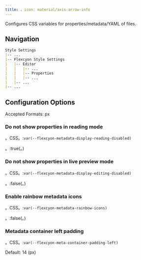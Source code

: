 ```yaml
---
title: 。icon: material/axis-arrow-info
---
```


Configures CSS variables for properties/metadata/YAML of files.

## Navigation

```md
Style Settings
|-- ...
|-- Flexcyon Style Settings
|   |-- Editor
|   |   |-- ...
|   |   |-- Properties
|   |   |-- ...
|   |-- ...
|-- ...
```

## Configuration Options

Accepted Formats: px

### Do not show properties in reading mode

。CSS。:`var(--flexcyon-metadata-display-reading-disabled)`

。:true(。)

### Do not show properties in live preview mode

。CSS。:`var(--flexcyon-metadata-display-editing-disabled)`

。:false(。)

### Enable rainbow metadata icons

。CSS。:`var(--flexcyon-metadata-rainbow-icons)`

。:false(。)

### Metadata container left padding

。CSS。:`var(--flexcyon-meta-container-padding-left)`

Default: 14 (px)

